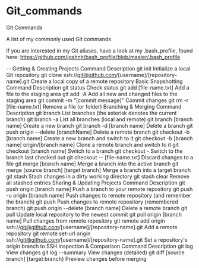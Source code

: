 # Git_commands
Git Commands

A list of my commonly used Git commands

If you are interested in my Git aliases, have a look at my .bash_profile, found here: https://github.com/joshnh/bash_profile/blob/master/.bash_profile

--
Getting & Creating Projects
Command 	Description
git init 	Initialize a local Git repository
git clone ssh://git@github.com/[username]/[repository-name].git 	Create a local copy of a remote repository
Basic Snapshotting
Command 	Description
git status 	Check status
git add [file-name.txt] 	Add a file to the staging area
git add -A 	Add all new and changed files to the staging area
git commit -m "[commit message]" 	Commit changes
git rm -r [file-name.txt] 	Remove a file (or folder)
Branching & Merging
Command 	Description
git branch 	List branches (the asterisk denotes the current branch)
git branch -a 	List all branches (local and remote)
git branch [branch name] 	Create a new branch
git branch -d [branch name] 	Delete a branch
git push origin --delete [branchName] 	Delete a remote branch
git checkout -b [branch name] 	Create a new branch and switch to it
git checkout -b [branch name] origin/[branch name] 	Clone a remote branch and switch to it
git checkout [branch name] 	Switch to a branch
git checkout - 	Switch to the branch last checked out
git checkout -- [file-name.txt] 	Discard changes to a file
git merge [branch name] 	Merge a branch into the active branch
git merge [source branch] [target branch] 	Merge a branch into a target branch
git stash 	Stash changes in a dirty working directory
git stash clear 	Remove all stashed entries
Sharing & Updating Projects
Command 	Description
git push origin [branch name] 	Push a branch to your remote repository
git push -u origin [branch name] 	Push changes to remote repository (and remember the branch)
git push 	Push changes to remote repository (remembered branch)
git push origin --delete [branch name] 	Delete a remote branch
git pull 	Update local repository to the newest commit
git pull origin [branch name] 	Pull changes from remote repository
git remote add origin ssh://git@github.com/[username]/[repository-name].git 	Add a remote repository
git remote set-url origin ssh://git@github.com/[username]/[repository-name].git 	Set a repository's origin branch to SSH
Inspection & Comparison
Command 	Description
git log 	View changes
git log --summary 	View changes (detailed)
git diff [source branch] [target branch} 	Preview changes before merging
